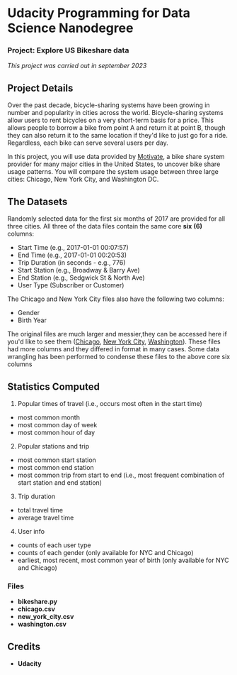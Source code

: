 # Udacity Programming for Data Science Nanodegree

### Project: Explore US Bikeshare data
_This project was carried out in september 2023_

## Project Details
Over the past decade, bicycle-sharing systems have been growing in number and popularity in cities across the world. Bicycle-sharing systems allow users to rent bicycles on a very short-term basis for a price. This allows people to borrow a bike from point A and return it at point B, though they can also return it to the same location if they'd like to just go for a ride. Regardless, each bike can serve several users per day.

In this project, you will use data provided by [Motivate](https://motivateco.com/), a bike share system provider for many major cities in the United States, to uncover bike share usage patterns. You will compare the system usage between three large cities: Chicago, New York City, and Washington DC.

## The Datasets
Randomly selected data for the first six months of 2017 are provided for all three cities. 
All three of the data files contain the same core **six** **(6)** columns:

* Start Time (e.g., 2017-01-01 00:07:57)
* End Time (e.g., 2017-01-01 00:20:53)
* Trip Duration (in seconds - e.g., 776)
* Start Station (e.g., Broadway & Barry Ave)
* End Station (e.g., Sedgwick St & North Ave)
* User Type (Subscriber or Customer)

The Chicago and New York City files also have the following two columns:

* Gender
* Birth Year

The original files are much larger and messier,they can be accessed here if you'd like to see them ([Chicago](https://divvybikes.com/system-data), [New York City](https://citibikenyc.com/system-data), [Washington](https://capitalbikeshare.com/system-data)). 
These files had more columns and they differed in format in many cases. Some data wrangling has been performed to condense these files to the above core six columns

## Statistics Computed
1. Popular times of travel (i.e., occurs most often in the start time)

* most common month
* most common day of week
* most common hour of day

2. Popular stations and trip

* most common start station
* most common end station
* most common trip from start to end (i.e., most frequent combination of start station and end station)

3. Trip duration

* total travel time
* average travel time

4. User info

* counts of each user type
* counts of each gender (only available for NYC and Chicago)
* earliest, most recent, most common year of birth (only available for NYC and Chicago)

### Files
* **bikeshare.py**
* **chicago.csv**
* **new_york_city.csv**
* **washington.csv**

## Credits
* **Udacity**
